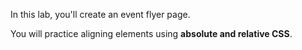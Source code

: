 In this lab, you'll create an event flyer page.

You will practice aligning elements using <b>absolute and relative CSS</b>.